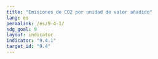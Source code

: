 ```yaml
---
title: "Emisiones de CO2 por unidad de valor añadido"
lang: es
permalink: /es/9-4-1/
sdg_goal: 9
layout: indicator
indicator: "9.4.1"
target_id: "9.4"
---
```


